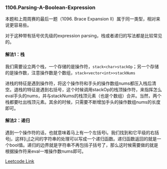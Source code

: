 ### 1106.Parsing-A-Boolean-Expression

本题和上周周赛的最后一题（1096. Brace Expansion II）属于同一类型，相对来说更容易些。

对于这种带有括号优先级的expression parsing，栈或者递归的写法都是比较常见的。

#### 解法1：栈
我们需要设立两个栈，一个存储的是操作符，```stack<char>stackOp```；另一个存储的是操作数，注意操作数是个数组，```stack<vector<int>>stackNums```

进栈的特征是遇到操作符，将这个操作符和手头的操作数组nums都压入栈后清空。退栈的特征是遇到右括号，这个时候调用stackOp的栈顶操作符，来指挥怎么eval手头的nums，并与stackNums的栈顶元素（也是个数组）合并。当然，两个栈都要吐出栈顶元素。其余的时候，只需要不断增加手头的操作数组nums的长度即可。

#### 解法2：递归
遇到一个操作符的话，也就意味着马上有一个左括号i。我们找到和它平级的右括号j，这样[i,j]之间的字符串的处理可以写成一个递归函数。递归函数返回的就是一个bool值。递归的边界就是字符串不再包括子括号了，那么这时候需要做的就是根据操作符来eval一堆操作数nums即可。

[Leetcode Link](https://leetcode.com/problems/parsing-a-boolean-expression)
